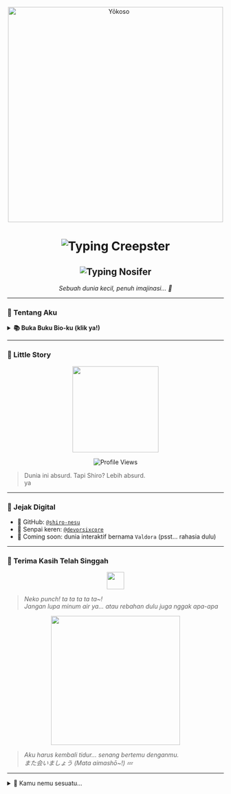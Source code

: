 <p align="center">
  <img src="https://files.catbox.moe/q7ihpu.jpg" width="500px" alt="Yōkoso">
</p>

<h1 align="center">
  <!-- Creepster -->
  <img src="https://readme-typing-svg.herokuapp.com?font=Creepster&duration=4000&pause=500&color=DC143C&center=true&vCenter=true&width=435&lines=Minasan%2C+youkoso~+%F0%9F%91%BB;Selamat+datang;yap" alt="Typing Creepster" />
</h1>

<h2 align="center">
  <!-- Nosifer -->
  <img src="https://readme-typing-svg.herokuapp.com?font=Nosifer&duration=5000&pause=700&color=8B0000&center=true&vCenter=true&width=480&lines=yeah;ups" alt="Typing Nosifer" />
</h2>

<p align="center"><i>Sebuah dunia kecil, penuh imajinasi... 🍂</i></p>

---

### 🌸 Tentang Aku

<details>
  <summary><strong>📚 Buka Buku Bio-ku (klik ya!)</strong></summary><br>

  <img src="https://media.tenor.com/5u1l0SoFXN8AAAAC/book-anime.gif" width="200" align="right">

  > “Aku bukan karakter utama.”
</details>

---

### 🍃 Little Story

<p align="center">
<img src="https://files.catbox.moe/szp6b6.jpg" width="200" />
</p>

<p align="center">
<img src="https://komarev.com/ghpvc/?username=shiro-nesu&color=green&style=plastic&label=Dilihat" alt="Profile Views"/>
</p>

> Dunia ini absurd. Tapi Shiro? Lebih absurd.  
> ya

---

### 🧭 Jejak Digital

- 🐾 GitHub: [`@shiro-nesu`](https://github.com/shiro-nesu)
- 🧪 Senpai keren: [`@devorsixcore`](https://github.com/devorsixcore)
- 🌌 Coming soon: dunia interaktif bernama `Valdora` (psst... rahasia dulu)

---

### 💐 Terima Kasih Telah Singgah

<p align="center">
<img src="https://user-images.githubusercontent.com/74038190/212284158-e840e285-664b-44d7-b79b-e264b5e54825.gif" height="40" />
</p>

> *Neko punch! ta ta ta ta ta~!*  
> *Jangan lupa minum air ya... atau rebahan dulu juga nggak apa-apa*

<p align="center">
<img src="https://ella.janitorai.com/events/ket.webp" width="300px">
</p>

> *Aku harus kembali tidur... senang bertemu denganmu.*  
> *また会いましょう (Mata aimashō~!) 💤*

---

<!-- Secret easter egg -->
<details>
<summary>🎁 Kamu nemu sesuatu...</summary>
<br>
<p>
  Ups Kosong . . .
</p>
</details>
